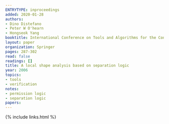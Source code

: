 ```yaml
---
ENTRYTYPE: inproceedings
added: 2020-01-28
authors:
- Dino Distefano
- Peter W O'hearn
- Hongseok Yang
booktitle: International Conference on Tools and Algorithms for the Construction and Analysis of Systems
layout: paper
organization: Springer
pages: 287-302
read: false
readings: []
title: A local shape analysis based on separation logic
year: 2006
topics:
- tools
- verification
notes:
- permission logic
- separation logic
papers:
---
```


{% include links.html %}
